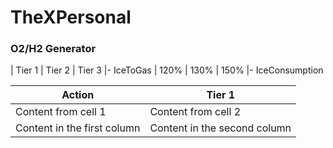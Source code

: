 # TheXPersonal

<h3> O2/H2 Generator </h3>

 | Tier 1 | Tier 2 | Tier 3 |-
IceToGas | 120% | 130% | 150% |-
IceConsumption


Action | Tier 1 
------------ | -------------
Content from cell 1 | Content from cell 2
Content in the first column | Content in the second column